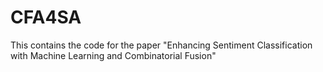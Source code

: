# CFA4SA
This contains the code for the paper "Enhancing Sentiment Classification with Machine Learning and Combinatorial Fusion"
